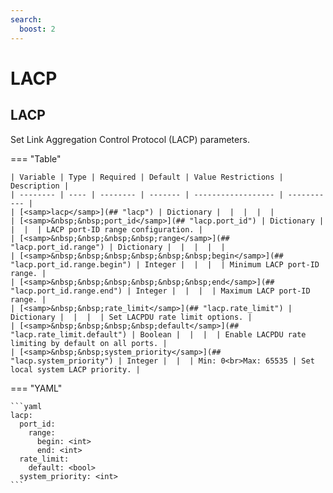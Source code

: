 ```yaml
---
search:
  boost: 2
---
```


# LACP

## LACP

Set Link Aggregation Control Protocol (LACP) parameters.

=== "Table"

    | Variable | Type | Required | Default | Value Restrictions | Description |
    | -------- | ---- | -------- | ------- | ------------------ | ----------- |
    | [<samp>lacp</samp>](## "lacp") | Dictionary |  |  |  |  |
    | [<samp>&nbsp;&nbsp;port_id</samp>](## "lacp.port_id") | Dictionary |  |  |  | LACP port-ID range configuration. |
    | [<samp>&nbsp;&nbsp;&nbsp;&nbsp;range</samp>](## "lacp.port_id.range") | Dictionary |  |  |  |  |
    | [<samp>&nbsp;&nbsp;&nbsp;&nbsp;&nbsp;&nbsp;begin</samp>](## "lacp.port_id.range.begin") | Integer |  |  |  | Minimum LACP port-ID range. |
    | [<samp>&nbsp;&nbsp;&nbsp;&nbsp;&nbsp;&nbsp;end</samp>](## "lacp.port_id.range.end") | Integer |  |  |  | Maximum LACP port-ID range. |
    | [<samp>&nbsp;&nbsp;rate_limit</samp>](## "lacp.rate_limit") | Dictionary |  |  |  | Set LACPDU rate limit options. |
    | [<samp>&nbsp;&nbsp;&nbsp;&nbsp;default</samp>](## "lacp.rate_limit.default") | Boolean |  |  |  | Enable LACPDU rate limiting by default on all ports. |
    | [<samp>&nbsp;&nbsp;system_priority</samp>](## "lacp.system_priority") | Integer |  |  | Min: 0<br>Max: 65535 | Set local system LACP priority. |

=== "YAML"

    ```yaml
    lacp:
      port_id:
        range:
          begin: <int>
          end: <int>
      rate_limit:
        default: <bool>
      system_priority: <int>
    ```
